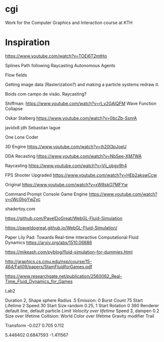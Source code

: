 # cgi
 Work for the Computer Graphics and Interaction course at KTH

# Inspiration

https://www.youtube.com/watch?v=TOEi6T2mtHo

Splines
Path following
Raycasting
Autonomous Agents

Flow fields

Getting image data (Rasterization?) and making a particle systems redraw it.

Boids com campo de visão. Raycasting?


Shiffman: https://www.youtube.com/watch?v=rI_y2GAlQFM
Wave Function Collapse

Oskar Stalberg https://www.youtube.com/watch?v=0bcZb-SsnrA

javidx8
jdh
Sebastian lague


One Lone Coder

3D Engine
https://www.youtube.com/watch?v=ih20l3pJoeU

DDA Recasting
https://www.youtube.com/watch?v=NbSee-XM7WA

Raycasting
https://www.youtube.com/watch?v=Vij_obgv9h4

FPS Shooter
Upgraded https://www.youtube.com/watch?v=HEb2akswCcw

Original https://www.youtube.com/watch?v=xW8skO7MFYw


Command Prompt Console Game Engine
https://www.youtube.com/watch?v=cWc0hgYwZyc

shadertoy.com

https://github.com/PavelDoGreat/WebGL-Fluid-Simulation

https://paveldogreat.github.io/WebGL-Fluid-Simulation/

Paper
Lily Pad: Towards Real-time Interactive Computational Fluid Dynamics
https://arxiv.org/abs/1510.06886

https://mikeash.com/pyblog/fluid-simulation-for-dummies.html

http://graphics.cs.cmu.edu/nsp/course/15-464/Fall09/papers/StamFluidforGames.pdf

https://www.researchgate.net/publication/2560062_Real-Time_Fluid_Dynamics_for_Games


Lab2

Duration 2,
Shape sphere
Radius .5
Emission: 0
Burst
Count 75
Start Lifetime 2
Speed 30
Start Size random 0.25, 1
Start Rotation 0 360
Renderer default line, default particle
*Limit Velocity over lifetime*
Speed 3, dampen 0.2
Size over lifetime
Collision: World
Color over lifetime
Gravity modifier
Trail

Transform
-0.027
0.705
0.112



5.448402
0.6847593
-1.411567
